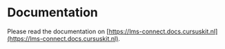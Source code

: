 # Documentation
Please read the documentation on [https://lms-connect.docs.cursuskit.nl](https://lms-connect.docs.cursuskit.nl).